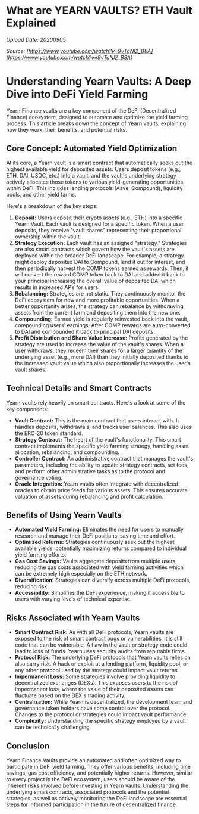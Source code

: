 # What are YEARN VAULTS? ETH Vault Explained

*Upload Date: 20200905*

*Source: [https://www.youtube.com/watch?v=9vTaNl2_B8A](https://www.youtube.com/watch?v=9vTaNl2_B8A)*

# Understanding Yearn Vaults: A Deep Dive into DeFi Yield Farming

Yearn Finance vaults are a key component of the DeFi (Decentralized Finance) ecosystem, designed to automate and optimize the yield farming process. This article breaks down the concept of Yearn vaults, explaining how they work, their benefits, and potential risks.

## Core Concept: Automated Yield Optimization

At its core, a Yearn vault is a smart contract that automatically seeks out the highest available yield for deposited assets. Users deposit tokens (e.g., ETH, DAI, USDC, etc.) into a vault, and the vault's underlying strategy actively allocates those tokens to various yield-generating opportunities within DeFi.  This includes lending protocols (Aave, Compound), liquidity pools, and other yield farms.

Here's a breakdown of the key steps:

1.  **Deposit:**  Users deposit their crypto assets (e.g., ETH) into a specific Yearn Vault.  Each vault is designed for a specific token. When a user deposits, they receive "vault shares" representing their proportional ownership within the vault.
2.  **Strategy Execution:** Each vault has an assigned "strategy."  Strategies are also smart contracts which govern how the vault's assets are deployed within the broader DeFi landscape.  For example, a strategy might deploy deposited DAI to Compound, lend it out for interest, and then periodically harvest the COMP tokens earned as rewards. Then, it will convert the reward COMP token back to DAI and added it back to your principal increasing the overall value of deposited DAI which results in increased APY for users.
3.  **Rebalancing:** Strategies are not static. They continuously monitor the DeFi ecosystem for new and more profitable opportunities.  When a better opportunity arises, the strategy can rebalance by withdrawing assets from the current farm and depositing them into the new one.
4.  **Compounding:** Earned yield is regularly reinvested back into the vault, compounding users' earnings. After COMP rewards are auto-converted to DAI and compounded it back to principal DAI deposits.
5. **Profit Distribution and Share Value Increase:** Profits generated by the strategy are used to increase the value of the vault's shares. When a user withdraws, they redeem their shares for a larger quantity of the underlying asset (e.g., more DAI) than they initially deposited thanks to the increased vault value which also proportionally increases the user's vault shares.

## Technical Details and Smart Contracts

Yearn vaults rely heavily on smart contracts. Here's a look at some of the key components:

*   **Vault Contract:** This is the main contract that users interact with. It handles deposits, withdrawals, and tracks user balances. This also uses the ERC-20 token standard.
*   **Strategy Contract:** The heart of the vault's functionality.  This smart contract implements the specific yield farming strategy, handling asset allocation, rebalancing, and compounding.
*   **Controller Contract:** An administrative contract that manages the vault's parameters, including the ability to update strategy contracts, set fees, and perform other administrative tasks as to the protocol and governance voting.
*   **Oracle Integration:** Yearn vaults often integrate with decentralized oracles to obtain price feeds for various assets. This ensures accurate valuation of assets during rebalancing and profit calculation.

## Benefits of Using Yearn Vaults

*   **Automated Yield Farming:** Eliminates the need for users to manually research and manage their DeFi positions, saving time and effort.
*   **Optimized Returns:** Strategies continuously seek out the highest available yields, potentially maximizing returns compared to individual yield farming efforts.
*   **Gas Cost Savings:** Vaults aggregate deposits from multiple users, reducing the gas costs associated with yield farming activities which can be extremely high especially on the ETH network.
*   **Diversification:** Strategies can diversify across multiple DeFi protocols, reducing risk.
*   **Accessibility:** Simplifies the DeFi experience, making it accessible to users with varying levels of technical expertise.

## Risks Associated with Yearn Vaults

*   **Smart Contract Risk:** As with all DeFi protocols, Yearn vaults are exposed to the risk of smart contract bugs or vulnerabilities, it is still code that can be vulnerable. A flaw in the vault or strategy code could lead to loss of funds. Yearn uses security audits from reputable firms.
*   **Protocol Risk:** The underlying DeFi protocols that Yearn vaults relies on also carry risk. A hack or exploit at a lending platform, liquidity pool, or any other protocol used by the strategy could impact vault returns.
*   **Impermanent Loss:** Some strategies involve providing liquidity to decentralized exchanges (DEXs). This exposes users to the risk of impermanent loss, where the value of their deposited assets can fluctuate based on the DEX's trading activity.
*   **Centralization:** While Yearn is decentralized, the development team and governance token holders have some control over the protocol. Changes to the protocol or strategies could impact vault performance.
*   **Complexity:** Understanding the specific strategy employed by a vault can be technically challenging.

## Conclusion

Yearn Finance Vaults provide an automated and often optimized way to participate in DeFi yield farming. They offer various benefits, including time savings, gas cost efficiency, and potentially higher returns. However, similar to every project in the DeFi ecosystem, users should be aware of the inherent risks involved before investing in Yearn vaults. Understanding the underlying smart contracts, associated protocols and the potential strategies, as well as actively monitoring the DeFi landscape are essential steps for informed participation in the future of decentralized finance.